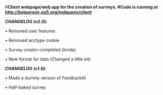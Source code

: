 #**Client webpage/web app for the creation of surveys.
#Code is running at http://botperson.eu5.org/redqueen/client**


***CHANGELOG (v2.0):***

• Removed user features

• Removed acctype cookie

• Survey creator completed (kinda)

• New format for data (Changed a little bit)


***CHANGELOG (v1.0):***

• Made a dummy version of FeedbackAI

• Half-baked survey
